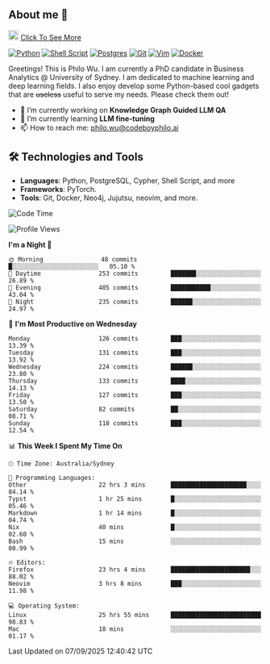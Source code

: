## About me 🤗

<a href="#"><img src="https://media.giphy.com/media/hvRJCLFzcasrR4ia7z/giphy.gif" width="20px" height="20px"></a> [Click To See More](https://codeboyphilo.github.io)

[![Python](https://img.shields.io/badge/python-3670A0?style=for-the-badge&logo=python&logoColor=ffdd54)](#)
[![Shell Script](https://img.shields.io/badge/shell_script-%23121011.svg?style=for-the-badge&logo=gnu-bash&logoColor=white)](#)
[![Postgres](https://img.shields.io/badge/postgres-%23316192.svg?style=for-the-badge&logo=postgresql&logoColor=white)](#)
[![Git](https://img.shields.io/badge/git-%23F05033.svg?style=for-the-badge&logo=git&logoColor=white)](#)
[![Vim](https://img.shields.io/badge/VIM-%2311AB00.svg?style=for-the-badge&logo=vim&logoColor=white)](#)
[![Docker](https://img.shields.io/badge/docker-%230db7ed.svg?style=for-the-badge&logo=docker&logoColor=white)](#)

Greetings! This is Philo Wu. I am currently a PhD candidate in Business Analytics \@ University of Sydney. I am dedicated to machine learning and deep learning fields. I also enjoy develop some Python-based cool gadgets that are ~~useless~~ useful to serve my needs. Please check them out!

- 🔭 I’m currently working on **Knowledge Graph Guided LLM QA**
- 🌱 I’m currently learning **LLM fine-tuning**
- 📫 How to reach me: philo.wu@codeboyphilo.ai

## 🛠 Technologies and Tools
- **Languages**: Python, PostgreSQL, Cypher, Shell Script, and more
- **Frameworks**: PyTorch.
- **Tools**: Git, Docker, Neo4j, Jujutsu, neovim, and more.

<!--START_SECTION:waka-->
![Code Time](http://img.shields.io/badge/Code%20Time-1%2C086%20hrs%202%20mins-blue)

![Profile Views](http://img.shields.io/badge/Profile%20Views-18-blue)

**I'm a Night 🦉** 

```text
🌞 Morning                48 commits          █░░░░░░░░░░░░░░░░░░░░░░░░   05.10 % 
🌆 Daytime                253 commits         ███████░░░░░░░░░░░░░░░░░░   26.89 % 
🌃 Evening                405 commits         ███████████░░░░░░░░░░░░░░   43.04 % 
🌙 Night                  235 commits         ██████░░░░░░░░░░░░░░░░░░░   24.97 % 
```
📅 **I'm Most Productive on Wednesday** 

```text
Monday                   126 commits         ███░░░░░░░░░░░░░░░░░░░░░░   13.39 % 
Tuesday                  131 commits         ███░░░░░░░░░░░░░░░░░░░░░░   13.92 % 
Wednesday                224 commits         ██████░░░░░░░░░░░░░░░░░░░   23.80 % 
Thursday                 133 commits         ████░░░░░░░░░░░░░░░░░░░░░   14.13 % 
Friday                   127 commits         ███░░░░░░░░░░░░░░░░░░░░░░   13.50 % 
Saturday                 82 commits          ██░░░░░░░░░░░░░░░░░░░░░░░   08.71 % 
Sunday                   118 commits         ███░░░░░░░░░░░░░░░░░░░░░░   12.54 % 
```


📊 **This Week I Spent My Time On** 

```text
🕑︎ Time Zone: Australia/Sydney

💬 Programming Languages: 
Other                    22 hrs 3 mins       █████████████████████░░░░   84.14 % 
Typst                    1 hr 25 mins        █░░░░░░░░░░░░░░░░░░░░░░░░   05.46 % 
Markdown                 1 hr 14 mins        █░░░░░░░░░░░░░░░░░░░░░░░░   04.74 % 
Nix                      40 mins             █░░░░░░░░░░░░░░░░░░░░░░░░   02.60 % 
Bash                     15 mins             ░░░░░░░░░░░░░░░░░░░░░░░░░   00.99 % 

🔥 Editors: 
Firefox                  23 hrs 4 mins       ██████████████████████░░░   88.02 % 
Neovim                   3 hrs 8 mins        ███░░░░░░░░░░░░░░░░░░░░░░   11.98 % 

💻 Operating System: 
Linux                    25 hrs 55 mins      █████████████████████████   98.83 % 
Mac                      18 mins             ░░░░░░░░░░░░░░░░░░░░░░░░░   01.17 % 
```


 Last Updated on 07/09/2025 12:40:42 UTC
<!--END_SECTION:waka-->
